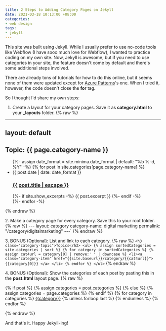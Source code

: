 ```yaml
---
title: 2 Steps to Adding Category Pages on Jekyll
date: 2021-03-18 10:13:00 +08:00
categories:
- web design
tags:
- jekyll
---
```


This site was built using Jekyll. While I usually prefer to use no-code tools like Webflow (I have sooo much love for Webflow), I wanted to practice coding on my own site. Now, Jekyll is awesome, but if you need to use categories in your site, the feature doesn't come by default and there's some additional steps involved.

There are already tons of tutorials for how to do this online, but it seems none of them were updated except for [Azure Patterns](https://www.azurepatterns.com/2020/03/11/jekyll-categories)'s one. When I tried it, however, the code doesn't close the **for** tag.

So I thought I'd share my own steps:

1. Create a layout for your category pages. Save it as **category.html** to your **_layouts** folder.
{% raw %}
---
layout: default
---

<div class="categories">
    <h2 class="category-title">
      Topic: {{ page.category-name }}
    </h2>
    <div class="posts">
    <ul class="post-list">
      {%- assign date_format = site.minima.date_format | default: "%b %-d, %Y" -%}
         {% for post in site.categories[page.category-name] %}
      <li>
        <span class="post-meta">{{ post.date | date: date_format }}</span>
        <h3>
          <a class="post-link" href="{{ post.url | relative_url }}">
            {{ post.title | escape }}
          </a>
        </h3>
        {%- if site.show_excerpts -%}
          {{ post.excerpt }}
        {%- endif -%}
      </li>
      {%- endfor -%}
    </ul>
    </div>
</div>
{% endraw %}

2\. Make a category page for every category. Save this to your root folder.
{% raw %}
--- layout: category category-name: digital marketing permalink: "/category/digitalmarketing" ---`
{% endraw %}

3\. BONUS (Optional): List and link to each category.
{% raw %}
`<h3 class="category-topic">Topics</h3> <ul> {% assign sortedCategories = site.categories | sort %} {% for category in sortedCategories %} {% assign cat4url = category[0] | remove:' ' | downcase %} <li><a class="category-item" href="{{site.baseurl}}/category/{{cat4url}}"> {{category[0]}} </a> </li> {% endfor %} </ul>`
{% endraw %}

4\. BONUS (Optional): Show the categories of each post by pasting this in the **post.html** layout page.
{% raw %}
       <div class="post-categories">
  {% if post %}
    {% assign categories = post.categories %}
  {% else %}
    {% assign categories = page.categories %}
  {% endif %}
  {% for category in categories %}
  <a href="{{site.baseurl}}/category/{{category|remove:' '}}">{{category}}</a>
  {% unless forloop.last %}&nbsp;{% endunless %}
  {% endfor %}
</div>
{% endraw %}

And that's it. Happy Jekyll-ing!